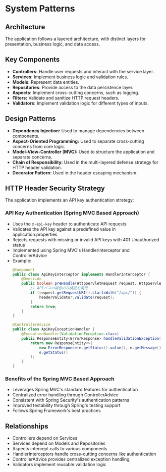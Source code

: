 # System Patterns

## Architecture
The application follows a layered architecture, with distinct layers for presentation, business logic, and data access.

## Key Components
- **Controllers:** Handle user requests and interact with the service layer.
- **Services:** Implement business logic and validation rules.
- **Models:** Represent data entities.
- **Repositories:** Provide access to the data persistence layer.
- **Aspects:** Implement cross-cutting concerns, such as logging.
- **Filters:** Validate and sanitize HTTP request headers.
- **Validators:** Implement validation logic for different types of inputs.

## Design Patterns
- **Dependency Injection:** Used to manage dependencies between components.
- **Aspect-Oriented Programming:** Used to separate cross-cutting concerns from core logic.
- **Model-View-Controller (MVC):** Used to structure the application and separate concerns.
- **Chain of Responsibility:** Used in the multi-layered defense strategy for HTTP header validation.
- **Decorator Pattern:** Used in the header escaping mechanism.

## HTTP Header Security Strategy
The application implements an API key authentication strategy:

### API Key Authentication (Spring MVC Based Approach)
- Uses the `x-api-key` header to authenticate API requests
- Validates the API key against a predefined value in application.properties
- Rejects requests with missing or invalid API keys with 401 Unauthorized status
- Implemented using Spring MVC's HandlerInterceptor and ControllerAdvice
- Example:
  ```java
  @Component
  public class ApiKeyInterceptor implements HandlerInterceptor {
      @Override
      public boolean preHandle(HttpServletRequest request, HttpServletResponse response, Object handler) {
          // APIパスの場合のみ検証を実行
          if (request.getRequestURI().startsWith("/api/")) {
              headerValidator.validate(request);
          }
          return true;
      }
  }

  @ControllerAdvice
  public class ApiKeyExceptionHandler {
      @ExceptionHandler(ValidationException.class)
      public ResponseEntity<ErrorResponse> handleValidationException(ValidationException e) {
          return new ResponseEntity<>(
              new ErrorResponse(e.getStatus().value(), e.getMessage()),
              e.getStatus()
          );
      }
  }
  ```

### Benefits of the Spring MVC Based Approach
- Leverages Spring MVC's standard features for authentication
- Centralized error handling through ControllerAdvice
- Consistent with Spring Security's authentication patterns
- Improved testability through Spring's testing support
- Follows Spring Framework's best practices

## Relationships
- Controllers depend on Services
- Services depend on Models and Repositories
- Aspects intercept calls to various components
- HandlerInterceptors handle cross-cutting concerns like authentication
- ControllerAdvice provides centralized exception handling
- Validators implement reusable validation logic
